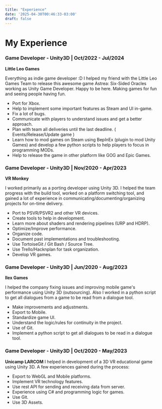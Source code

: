 ```yaml
---
title: "Experience"
date: '2025-04-30T00:46:33-03:00'
draft: false
---
```

# My Experience

### Game Developer - Unity3D | Oct/2022 - Jul/2024
**Little Leo Games**

Everything as indie game developer :D
I helped my friend with the Little Leo Games Team to release this awesome game Astrea: Six-Sided Oracles working as Unity Game Developer.
Happy to be here. Making games for fun and seeing people having fun.

- Port for Xbox.
- Help to implement some important features as Steam and UI in-game.
- Fix a lot of bugs.
- Communicate with players to understand issues and get a better approach.
- Plan with team all deliveries until the last deadline. ( Events/Release/Update game )
- Learn how to mod games on Steam using BepInEx (plugin to mod Unity Games) and develop a few python scripts to help players to focus in programming MODs.
- Help to release the game in other platform like GOG and Epic Games.

### Game Developer - Unity3D | Nov/2020 - Apr/2023
**VR Monkey**

I worked primarily as a porting developer using Unity 3D. I helped the team progress with the build tool, worked on a platform switching tool, and gained a lot of experience in communicating/documenting/organizing projects for on-time delivery.

- Port to PSVR/PSVR2 and other VR devices.
- Create tools to help in development.
- Learn more about shaders and rendering pipelines (URP and HDRP).
- Optimize/Improve performance.
- Organize code.
- Document past implementations and troubleshooting.
- Use TortoiseGit / Git Bash / Source Tree.
- Use Trello/Hacknplan for task organization.
- Develop VR games.

### Game Developer - Unity3D | Jun/2020 - Aug/2023
**Ilex Games**

I helped the company fixing issues and improving mobile game's performance using Unity 3D (outsourcing). Also I worked in a python script to get all dialogues from a game to be read from a dialogue tool.

- Make improvements and adjustments.
- Export to Mobile.
- Standardize game UI.
- Understand the logic/rules for continuity in the project.
- Use of Git.
- Implement a python script to get all dialogues to be read in a dialogue tool.

### Game Developer - Unity3D | Oct/2020 - May/2023
**Unicamp LARCOM**
I helped in development of a 3D VR educational game using Unity 3D. A few experiences gained during the process:

- Export to WebGL and Mobile platforms.
- Implement VR technology features.
- Use rest API for sending and receiving data from server.
- Experience using C# and programming logic for games.
- Use Git.
- Use 3D Assets.